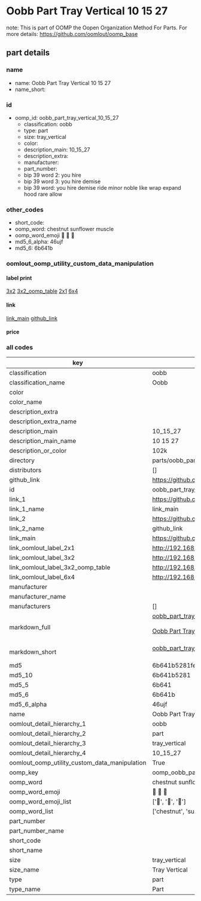# Oobb Part Tray Vertical 10 15 27  

note: This is part of OOMP the Oopen Organization Method For Parts. For more details: https://github.com/oomlout/oomp_base

##  part details





### name
* name: Oobb Part Tray Vertical 10 15 27
* name_short: 
### id
* oomp_id: oobb_part_tray_vertical_10_15_27
  * classification: oobb
  * type: part
  * size: tray_vertical
  * color: 
  * description_main: 10_15_27
  * description_extra: 
  * manufacturer: 
  * part_number: 
  * bip 39 word 2: you hire
  * bip 39 word 3: you hire demise
  * bip 39 word: you hire demise ride minor noble like wrap expand hood rare allow

### other_codes
* short_code: 
* oomp_word: chestnut sunflower muscle
* oomp_word_emoji :chestnut: :sunflower: :muscle:
* md5_6_alpha: 46ujf
* md5_6: 6b641b






### oomlout_oomp_utility_custom_data_manipulation
#### label print
[3x2](http://192.168.1.245:1112/?label=oomp%2046ujf)
[3x2_oomp_table](http://192.168.1.107:1112/?label=oomp%2046ujf)
[2x1](http://192.168.1.242:1112/?label=oomp%2046ujf)
[6x4](http://192.168.1.55:1112/?label=oomp%2046ujf)    

#### link

[link_main](https://github.com/oomlout/oomlout_oomp_current_version_messy/tree/main/parts/oobb_part_tray_vertical_10_15_27) [github_link](https://github.com/oomlout/oomlout_oomp_part_src/tree/main/parts/oobb_part_tray_vertical_10_15_27)                             

#### price







### all codes 
| key | value |  
| --- | --- |  
| classification | oobb |  
| classification_name | Oobb |  
| color |  |  
| color_name |  |  
| description_extra |  |  
| description_extra_name |  |  
| description_main | 10_15_27 |  
| description_main_name | 10 15 27 |  
| description_or_color | 102k |  
| directory | parts/oobb_part_tray_vertical_10_15_27 |  
| distributors | [] |  
| github_link | https://github.com/oomlout/oomlout_oomp_part_src/tree/main/parts/oobb_part_tray_vertical_10_15_27 |  
| id | oobb_part_tray_vertical_10_15_27 |  
| link_1 | https://github.com/oomlout/oomlout_oomp_current_version_messy/tree/main/parts/oobb_part_tray_vertical_10_15_27 |  
| link_1_name | link_main |  
| link_2 | https://github.com/oomlout/oomlout_oomp_part_src/tree/main/parts/oobb_part_tray_vertical_10_15_27 |  
| link_2_name | github_link |  
| link_main | https://github.com/oomlout/oomlout_oomp_current_version_messy/tree/main/parts/oobb_part_tray_vertical_10_15_27 |  
| link_oomlout_label_2x1 | http://192.168.1.242:1112/?label=oomp%2046ujf |  
| link_oomlout_label_3x2 | http://192.168.1.245:1112/?label=oomp%2046ujf |  
| link_oomlout_label_3x2_oomp_table | http://192.168.1.107:1112/?label=oomp%2046ujf |  
| link_oomlout_label_6x4 | http://192.168.1.55:1112/?label=oomp%2046ujf |  
| manufacturer |  |  
| manufacturer_name |  |  
| manufacturers | [] |  
| markdown_full | [oobb_part_tray_vertical_10_15_27](https://github.com/oomlout/oomlout_oomp_current_version_messy/tree/main/parts/oobb_part_tray_vertical_10_15_27)<br>[](https://github.com/oomlout/oomlout_oomp_current_version_messy/tree/main/parts/oobb_part_tray_vertical_10_15_27)<br>[Oobb Part Tray Vertical 10 15 27](https://github.com/oomlout/oomlout_oomp_current_version_messy/tree/main/parts/oobb_part_tray_vertical_10_15_27)<br><br> |  
| markdown_short | [oobb_part_tray_vertical_10_15_27](https://github.com/oomlout/oomlout_oomp_current_version_messy/tree/main/parts/oobb_part_tray_vertical_10_15_27)<br><br> |  
| md5 | 6b641b5281fe103656c69b96749b07f9 |  
| md5_10 | 6b641b5281 |  
| md5_5 | 6b641 |  
| md5_6 | 6b641b |  
| md5_6_alpha | 46ujf |  
| name | Oobb Part Tray Vertical 10 15 27 |  
| oomlout_detail_hierarchy_1 | oobb |  
| oomlout_detail_hierarchy_2 | part |  
| oomlout_detail_hierarchy_3 | tray_vertical |  
| oomlout_detail_hierarchy_4 | 10_15_27 |  
| oomlout_oomp_utility_custom_data_manipulation | True |  
| oomp_key | oomp_oobb_part_tray_vertical_10_15_27 |  
| oomp_word | chestnut sunflower muscle |  
| oomp_word_emoji | :chestnut: :sunflower: :muscle: |  
| oomp_word_emoji_list | [':chestnut:', ':sunflower:', ':muscle:'] |  
| oomp_word_list | ['chestnut', 'sunflower', 'muscle'] |  
| part_number |  |  
| part_number_name |  |  
| short_code |  |  
| short_name |  |  
| size | tray_vertical |  
| size_name | Tray Vertical |  
| type | part |  
| type_name | Part |  
